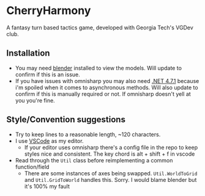 # CherryHarmony
A fantasy turn based tactics game, developed with Georgia Tech's VGDev club.

## Installation
* You may need [blender](https://www.blender.org/) installed to view the models. Will update to confirm if this is an issue.
* If you have issues with omnisharp you may also need [.NET 4.7.1](https://www.microsoft.com/net/download/thank-you/net471-developer-pack) because i'm spoiled when it comes to asynchronous methods. Will also update to confirm if this is manually required or not. If omnisharp doesn't yell at you you're fine.

## Style/Convention suggestions
* Try to keep lines to a reasonable length, ~120 characters.
* I use [VSCode](https://code.visualstudio.com/docs/other/unity) as my editor.
  * If your editor uses omnisharp there's a config file in the repo to keep styles nice and consistent. The key chord is alt + shift + f in vscode
* Read through the `Util` class before reimplementing a common function/field
  * There are some instances of axes being swapped. `Util.WorldToGrid` and `Util.GridToWorld` handles this. Sorry. I would blame blender but it's 100% my fault
